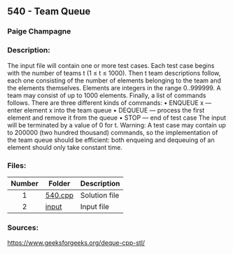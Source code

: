 ## 540 - Team Queue
### Paige Champagne
### Description:

The input file will contain one or more test cases. Each test case begins with the number of teams
t (1 ≤ t ≤ 1000). Then t team descriptions follow, each one consisting of the number of elements
belonging to the team and the elements themselves. Elements are integers in the range 0..999999. A
team may consist of up to 1000 elements.
Finally, a list of commands follows. There are three different kinds of commands:
• ENQUEUE x — enter element x into the team queue
• DEQUEUE — process the first element and remove it from the queue
• STOP — end of test case
The input will be terminated by a value of 0 for t.
Warning: A test case may contain up to 200000 (two hundred thousand) commands, so the implementation of the team queue should be efficient: both enqueing and dequeuing of an element should
only take constant time.

### Files:
| Number | Folder                              | Description                            |
| :----: | ----------------------------------- | -------------------------------------- |
| 1 | [540.cpp](./540.cpp)   | Solution file |
| 2 | [input](./input)   | Input file |

### Sources:
https://www.geeksforgeeks.org/deque-cpp-stl/
